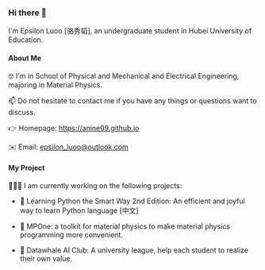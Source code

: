 ### Hi there 👋

I'm Epsilon Luoo [骆秀韬], an undergraduate student in Hubei University of Education.

#### About Me

🤓 I'm in School of Physical and Mechanical and Electrical Engineering, majoring in Material Physics.

📫 Do not hesitate to contact me if you have any things or questions want to discuss.

👉 Homepage: <https://anine09.github.io>

✉️ Email: epsilon_luoo@outlook.com

#### My Project
🧑🏽‍💻 I am currently working on the following projects:

- 📖 Learning Python the Smart Way 2nd Edition: An efficient and joyful way to learn Python language [中文]

- 🚀 MPOne: a toolkit for material physics to make material physics programming more convenient.

- 🏫 Datawhale AI Club: A university league, help each student to realize their own value.
